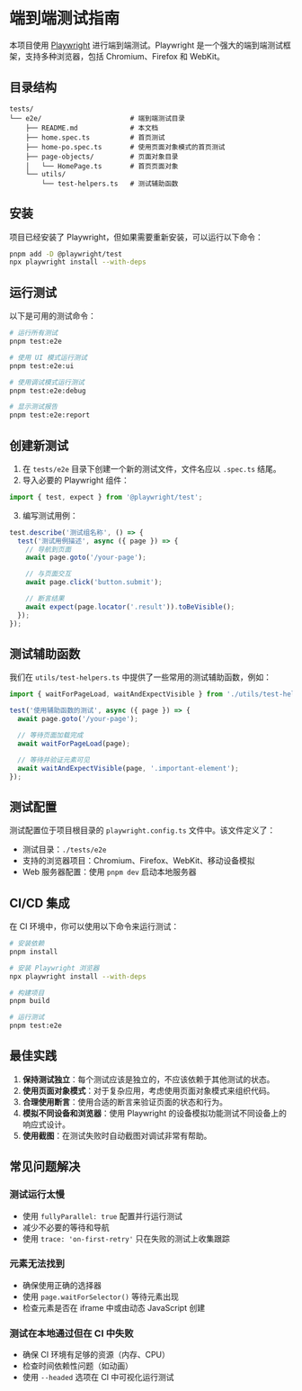 # 端到端测试指南

本项目使用 [Playwright](https://playwright.dev/) 进行端到端测试。Playwright 是一个强大的端到端测试框架，支持多种浏览器，包括 Chromium、Firefox 和 WebKit。

## 目录结构

```
tests/
└── e2e/                      # 端到端测试目录
    ├── README.md             # 本文档
    ├── home.spec.ts          # 首页测试
    ├── home-po.spec.ts       # 使用页面对象模式的首页测试
    ├── page-objects/         # 页面对象目录
    │   └── HomePage.ts       # 首页页面对象
    └── utils/
        └── test-helpers.ts   # 测试辅助函数
```

## 安装

项目已经安装了 Playwright，但如果需要重新安装，可以运行以下命令：

```bash
pnpm add -D @playwright/test
npx playwright install --with-deps
```

## 运行测试

以下是可用的测试命令：

```bash
# 运行所有测试
pnpm test:e2e

# 使用 UI 模式运行测试
pnpm test:e2e:ui

# 使用调试模式运行测试
pnpm test:e2e:debug

# 显示测试报告
pnpm test:e2e:report
```

## 创建新测试

1. 在 `tests/e2e` 目录下创建一个新的测试文件，文件名应以 `.spec.ts` 结尾。
2. 导入必要的 Playwright 组件：

```typescript
import { test, expect } from '@playwright/test';
```

3. 编写测试用例：

```typescript
test.describe('测试组名称', () => {
  test('测试用例描述', async ({ page }) => {
    // 导航到页面
    await page.goto('/your-page');

    // 与页面交互
    await page.click('button.submit');

    // 断言结果
    await expect(page.locator('.result')).toBeVisible();
  });
});
```

## 测试辅助函数

我们在 `utils/test-helpers.ts` 中提供了一些常用的测试辅助函数，例如：

```typescript
import { waitForPageLoad, waitAndExpectVisible } from './utils/test-helpers';

test('使用辅助函数的测试', async ({ page }) => {
  await page.goto('/your-page');

  // 等待页面加载完成
  await waitForPageLoad(page);

  // 等待并验证元素可见
  await waitAndExpectVisible(page, '.important-element');
});
```

## 测试配置

测试配置位于项目根目录的 `playwright.config.ts` 文件中。该文件定义了：

- 测试目录：`./tests/e2e`
- 支持的浏览器项目：Chromium、Firefox、WebKit、移动设备模拟
- Web 服务器配置：使用 `pnpm dev` 启动本地服务器

## CI/CD 集成

在 CI 环境中，你可以使用以下命令来运行测试：

```bash
# 安装依赖
pnpm install

# 安装 Playwright 浏览器
npx playwright install --with-deps

# 构建项目
pnpm build

# 运行测试
pnpm test:e2e
```

## 最佳实践

1. **保持测试独立**：每个测试应该是独立的，不应该依赖于其他测试的状态。
2. **使用页面对象模式**：对于复杂应用，考虑使用页面对象模式来组织代码。
3. **合理使用断言**：使用合适的断言来验证页面的状态和行为。
4. **模拟不同设备和浏览器**：使用 Playwright 的设备模拟功能测试不同设备上的响应式设计。
5. **使用截图**：在测试失败时自动截图对调试非常有帮助。

## 常见问题解决

### 测试运行太慢

- 使用 `fullyParallel: true` 配置并行运行测试
- 减少不必要的等待和导航
- 使用 `trace: 'on-first-retry'` 只在失败的测试上收集跟踪

### 元素无法找到

- 确保使用正确的选择器
- 使用 `page.waitForSelector()` 等待元素出现
- 检查元素是否在 iframe 中或由动态 JavaScript 创建

### 测试在本地通过但在 CI 中失败

- 确保 CI 环境有足够的资源（内存、CPU）
- 检查时间依赖性问题（如动画）
- 使用 `--headed` 选项在 CI 中可视化运行测试
